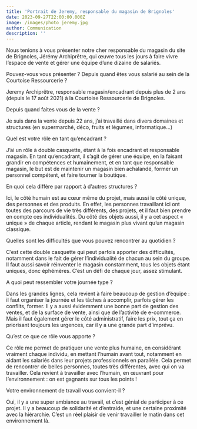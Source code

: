 ```yaml
---
title: 'Portrait de Jeremy, responsable du magasin de Brignoles'
date: 2023-09-27T22:00:00.000Z
image: /images/photo jeremy.jpg
author: Communication
description: ''
---
```


Nous tenions à vous présenter notre cher responsable du magasin du site de Brignoles, Jérémy Archiprêtre, qui œuvre tous les jours à faire vivre l’espace de vente et gérer une équipe d’une dizaine de salariés.

Pouvez-vous vous présenter ? Depuis quand êtes vous salarié au sein de la Courtoise Ressourcerie ?

Jeremy Archiprêtre, responsable magasin/encadrant depuis plus de 2 ans (depuis le 17 août 2021) à la Courtoise Ressourcerie de Brignoles.

 Depuis quand faites vous de la vente ?

Je suis dans la vente depuis 22 ans, j’ai travaillé dans divers domaines et structures (en supermarché, déco, fruits et légumes, informatique…)

Quel est votre rôle en tant qu’encadrant ?

J’ai un rôle à double casquette, étant à la fois encadrant et responsable magasin. En tant qu’encadrant, il s’agit de gérer une équipe, en la faisant grandir en compétences et humainement, et en tant que responsable magasin, le but est de maintenir un magasin bien achalandé, former un personnel compétent, et faire tourner la boutique.

En quoi cela diffère par rapport à d’autres structures ?

Ici, le côté humain est au cœur même du projet, mais aussi le côté unique, des personnes et des produits. En effet, les personnes travaillant ici ont toutes des parcours de vie très différents, des projets, et il faut bien prendre en compte ces individualités. Du côté des objets aussi, il y a cet aspect « unique » de chaque article, rendant le magasin plus vivant qu’un magasin classique.

Quelles sont les difficultés que vous pouvez rencontrer au quotidien ? 

C’est cette double casquette qui peut parfois apporter des difficultés, notamment dans le fait de gérer l’individualité de chacun au sein du groupe. Il faut aussi savoir réinventer le magasin constamment, tous les objets étant uniques, donc éphémères. C’est un défi de chaque jour, assez stimulant.

A quoi peut ressembler votre journée type ?

Dans les grandes lignes, cela revient à faire beaucoup de gestion d’équipe : il faut organiser la journée et les tâches à
accomplir, parfois gérer les conflits, former. Il y a aussi évidemment une bonne part de gestion des ventes, et de la surface de vente, ainsi que de l’activité de e-commerce. Mais il faut également gérer le côté administratif, faire les prix, tout ça en priorisant toujours les urgences, car il y a une grande part d’imprévu.

Qu’est ce que ce rôle vous apporte ?

Ce rôle me permet de pratiquer une vente plus humaine, en considérant vraiment chaque individu, en mettant l’humain avant tout, notamment en aidant les salariés dans leur projets professionnels en parallèle. Cela permet de rencontrer de belles personnes, toutes très différentes, avec qui on va travailler. Cela revient à travailler avec l’humain, en œuvrant pour
l’environnement : on est gagnants sur tous les points !

Votre environnement de travail vous convient-il ?

Oui, il y a une super ambiance au travail, et c’est génial de participer à ce projet. Il y a beaucoup de solidarité et d’entraide, et une certaine proximité avec la hiérarchie. C’est un réel plaisir de venir travailler le matin dans cet environnement là.
